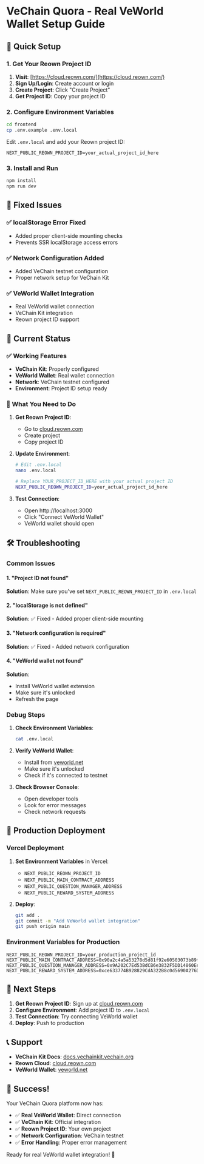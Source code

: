 # VeChain Quora - Real VeWorld Wallet Setup Guide

## 🚀 Quick Setup

### 1. Get Your Reown Project ID

1. **Visit**: [https://cloud.reown.com/](https://cloud.reown.com/)
2. **Sign Up/Login**: Create account or login
3. **Create Project**: Click "Create Project"
4. **Get Project ID**: Copy your project ID

### 2. Configure Environment Variables

```bash
cd frontend
cp .env.example .env.local
```

Edit `.env.local` and add your Reown project ID:

```env
NEXT_PUBLIC_REOWN_PROJECT_ID=your_actual_project_id_here
```

### 3. Install and Run

```bash
npm install
npm run dev
```

## 🔧 Fixed Issues

### ✅ localStorage Error Fixed
- Added proper client-side mounting checks
- Prevents SSR localStorage access errors

### ✅ Network Configuration Added
- Added VeChain testnet configuration
- Proper network setup for VeChain Kit

### ✅ VeWorld Wallet Integration
- Real VeWorld wallet connection
- VeChain Kit integration
- Reown project ID support

## 🎯 Current Status

### ✅ Working Features
- **VeChain Kit**: Properly configured
- **VeWorld Wallet**: Real wallet connection
- **Network**: VeChain testnet configured
- **Environment**: Project ID setup ready

### 🔧 What You Need to Do

1. **Get Reown Project ID**:
   - Go to [cloud.reown.com](https://cloud.reown.com/)
   - Create project
   - Copy project ID

2. **Update Environment**:
   ```bash
   # Edit .env.local
   nano .env.local
   
   # Replace YOUR_PROJECT_ID_HERE with your actual project ID
   NEXT_PUBLIC_REOWN_PROJECT_ID=your_actual_project_id_here
   ```

3. **Test Connection**:
   - Open http://localhost:3000
   - Click "Connect VeWorld Wallet"
   - VeWorld wallet should open

## 🛠️ Troubleshooting

### Common Issues

#### 1. "Project ID not found"
**Solution**: Make sure you've set `NEXT_PUBLIC_REOWN_PROJECT_ID` in `.env.local`

#### 2. "localStorage is not defined"
**Solution**: ✅ Fixed - Added proper client-side mounting

#### 3. "Network configuration is required"
**Solution**: ✅ Fixed - Added network configuration

#### 4. "VeWorld wallet not found"
**Solution**: 
- Install VeWorld wallet extension
- Make sure it's unlocked
- Refresh the page

### Debug Steps

1. **Check Environment Variables**:
   ```bash
   cat .env.local
   ```

2. **Verify VeWorld Wallet**:
   - Install from [veworld.net](https://veworld.net/)
   - Make sure it's unlocked
   - Check if it's connected to testnet

3. **Check Browser Console**:
   - Open developer tools
   - Look for error messages
   - Check network requests

## 🚀 Production Deployment

### Vercel Deployment

1. **Set Environment Variables** in Vercel:
   - `NEXT_PUBLIC_REOWN_PROJECT_ID`
   - `NEXT_PUBLIC_MAIN_CONTRACT_ADDRESS`
   - `NEXT_PUBLIC_QUESTION_MANAGER_ADDRESS`
   - `NEXT_PUBLIC_REWARD_SYSTEM_ADDRESS`

2. **Deploy**:
   ```bash
   git add .
   git commit -m "Add VeWorld wallet integration"
   git push origin main
   ```

### Environment Variables for Production
```env
NEXT_PUBLIC_REOWN_PROJECT_ID=your_production_project_id
NEXT_PUBLIC_MAIN_CONTRACT_ADDRESS=0x90a2c4a5a53278d5d81f92e60503073b89fd1b63
NEXT_PUBLIC_QUESTION_MANAGER_ADDRESS=0x9A202C7Ed53BdCB6e3832F5DD14860Ee144e41CA
NEXT_PUBLIC_REWARD_SYSTEM_ADDRESS=0xce633774B928829CdA322B8c0d5690A276DC4C33
```

## 🎯 Next Steps

1. **Get Reown Project ID**: Sign up at [cloud.reown.com](https://cloud.reown.com/)
2. **Configure Environment**: Add project ID to `.env.local`
3. **Test Connection**: Try connecting VeWorld wallet
4. **Deploy**: Push to production

## 📞 Support

- **VeChain Kit Docs**: [docs.vechainkit.vechain.org](https://docs.vechainkit.vechain.org/)
- **Reown Cloud**: [cloud.reown.com](https://cloud.reown.com/)
- **VeWorld Wallet**: [veworld.net](https://veworld.net/)

## 🎉 Success!

Your VeChain Quora platform now has:
- ✅ **Real VeWorld Wallet**: Direct connection
- ✅ **VeChain Kit**: Official integration
- ✅ **Reown Project ID**: Your own project
- ✅ **Network Configuration**: VeChain testnet
- ✅ **Error Handling**: Proper error management

Ready for real VeWorld wallet integration! 🚀


